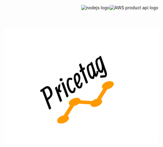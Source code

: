 <a href="https://docs.aws.amazon.com/AWSECommerceService/latest/DG/CHAP_ApiReference.html">
    <img src="https://raw.githubusercontent.com/ISchwarz23/Amazon-Product-Advertising-API-URL-Builder/master/README/apaapi_logo.png" alt="AWS product api logo" title="AWS" align="right" height="60" />
</a>
<a href="http://bulletphysics.org/wordpress/">
    <img src="https://nodejs.org/static/images/logos/nodejs-new-pantone-black.png" alt="nodejs logo" title="Node" align="right" height="60" />
</a>
<h1 align="center">
  <br>
  <img src="https://github.com/Guertz/pricetag/blob/master/client/src/main/assets/icons/pricetag_2_transparent.png?raw=true" alt="Pricetag logo" title="pricetag" />
  <br>
</h1>

